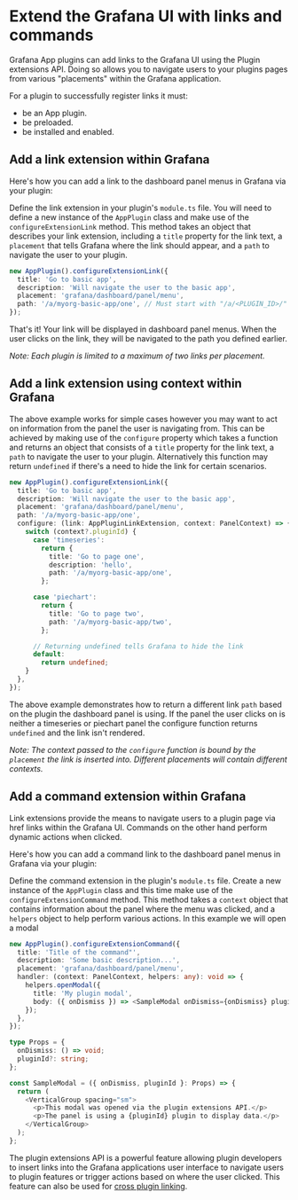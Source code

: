 # Extend the Grafana UI with links and commands

Grafana App plugins can add links to the Grafana UI using the Plugin extensions API. Doing so allows you to navigate users to your plugins pages from various "placements" within the Grafana application.

For a plugin to successfully register links it must:

- be an App plugin.
- be preloaded.
- be installed and enabled.

## Add a link extension within Grafana

Here's how you can add a link to the dashboard panel menus in Grafana via your plugin:

Define the link extension in your plugin's `module.ts` file. You will need to define a new instance of the `AppPlugin` class and make use of the `configureExtensionLink` method. This method takes an object that describes your link extension, including a `title` property for the link text, a `placement` that tells Grafana where the link should appear, and a `path` to navigate the user to your plugin.

```typescript
new AppPlugin().configureExtensionLink({
  title: 'Go to basic app',
  description: 'Will navigate the user to the basic app',
  placement: 'grafana/dashboard/panel/menu',
  path: '/a/myorg-basic-app/one', // Must start with "/a/<PLUGIN_ID>/"
});
```

That's it! Your link will be displayed in dashboard panel menus. When the user clicks on the link, they will be navigated to the path you defined earlier.

_Note: Each plugin is limited to a maximum of two links per placement._

## Add a link extension using context within Grafana

The above example works for simple cases however you may want to act on information from the panel the user is navigating from. This can be achieved by making use of the `configure` property which takes a function and returns an object that consists of a `title` property for the link text, a `path` to navigate the user to your plugin. Alternatively this function may return `undefined` if there's a need to hide the link for certain scenarios.

```typescript
new AppPlugin().configureExtensionLink({
  title: 'Go to basic app',
  description: 'Will navigate the user to the basic app',
  placement: 'grafana/dashboard/panel/menu',
  path: '/a/myorg-basic-app/one',
  configure: (link: AppPluginLinkExtension, context: PanelContext) => {
    switch (context?.pluginId) {
      case 'timeseries':
        return {
          title: 'Go to page one',
          description: 'hello',
          path: '/a/myorg-basic-app/one',
        };

      case 'piechart':
        return {
          title: 'Go to page two',
          path: '/a/myorg-basic-app/two',
        };

      // Returning undefined tells Grafana to hide the link
      default:
        return undefined;
    }
  },
});
```

The above example demonstrates how to return a different link `path` based on the plugin the dashboard panel is using. If the panel the user clicks on is neither a timeseries or piechart panel the configure function returns `undefined` and the link isn't rendered.

_Note: The context passed to the `configure` function is bound by the `placement` the link is inserted into. Different placements will contain different contexts._

## Add a command extension within Grafana

Link extensions provide the means to navigate users to a plugin page via href links within the Grafana UI. Commands on the other hand perform dynamic actions when clicked.

Here's how you can add a command link to the dashboard panel menus in Grafana via your plugin:

Define the command extension in the plugin's `module.ts` file. Create a new instance of the `AppPlugin` class and this time make use of the `configureExtensionCommand` method. This method takes a `context` object that contains information about the panel where the menu was clicked, and a `helpers` object to help perform various actions. In this example we will open a modal

```typescript
new AppPlugin().configureExtensionCommand({
  title: 'Title of the command"',
  description: 'Some basic description...',
  placement: 'grafana/dashboard/panel/menu',
  handler: (context: PanelContext, helpers: any): void => {
    helpers.openModal({
      title: 'My plugin modal',
      body: ({ onDismiss }) => <SampleModal onDismiss={onDismiss} pluginId={context?.pluginId} />,
    });
  },
});

type Props = {
  onDismiss: () => void;
  pluginId?: string;
};

const SampleModal = ({ onDismiss, pluginId }: Props) => {
  return (
    <VerticalGroup spacing="sm">
      <p>This modal was opened via the plugin extensions API.</p>
      <p>The panel is using a {pluginId} plugin to display data.</p>
    </VerticalGroup>
  );
};
```

The plugin extensions API is a powerful feature allowing plugin developers to insert links into the Grafana applications user interface to navigate users to plugin features or trigger actions based on where the user clicked. This feature can also be used for [cross plugin linking](./cross-plugin-linking.md).
